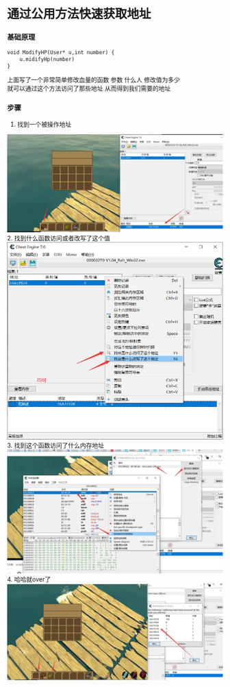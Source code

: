 # 通过公用方法快速获取地址
### 基础原理
```
void ModifyHP(User* u,int number) {
    u.midifyHp(number)
}
```
上面写了一个非常简单修改血量的函数
参数  什么人  修改值为多少  
就可以通过这个方法访问了那些地址 从而得到我们需要的地址

### 步骤
1. 找到一个被操作地址

![](./s1.jpg)
2. 找到什么函数访问或者改写了这个值
![](./s2.jpg)
3. 找到这个函数访问了什么内存地址
![](./s3.jpg)
4. 哈哈就over了
![](./s4.jpg)